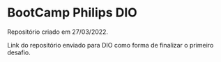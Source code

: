 # BootCamp Philips DIO

Repositório criado em 27/03/2022.

Link do repositório enviado para DIO como forma de finalizar o primeiro desafio.

